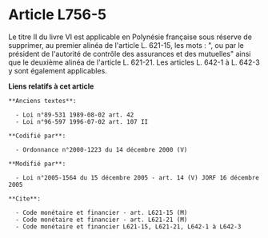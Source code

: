 # Article L756-5

Le titre II du livre VI est applicable en Polynésie française sous réserve de supprimer, au premier alinéa de l'article L.
621-15, les mots : ", ou par le président de l'autorité de contrôle des assurances et des mutuelles" ainsi que le deuxième
alinéa de l'article L. 621-21. Les articles L. 642-1 à L. 642-3 y sont également applicables.

**Liens relatifs à cet article**

	**Anciens textes**:

	  - Loi n°89-531 1989-08-02 art. 42
	  - Loi n°96-597 1996-07-02 art. 107 II

	**Codifié par**:

	  - Ordonnance n°2000-1223 du 14 décembre 2000 (V)

	**Modifié par**:

	  - Loi n°2005-1564 du 15 décembre 2005 - art. 14 (V) JORF 16 décembre 2005

	**Cite**:

	  - Code monétaire et financier - art. L621-15 (M)
	  - Code monétaire et financier - art. L621-21 (M)
	  - Code monétaire et financier L621-15, L621-21, L642-1 à L642-3
